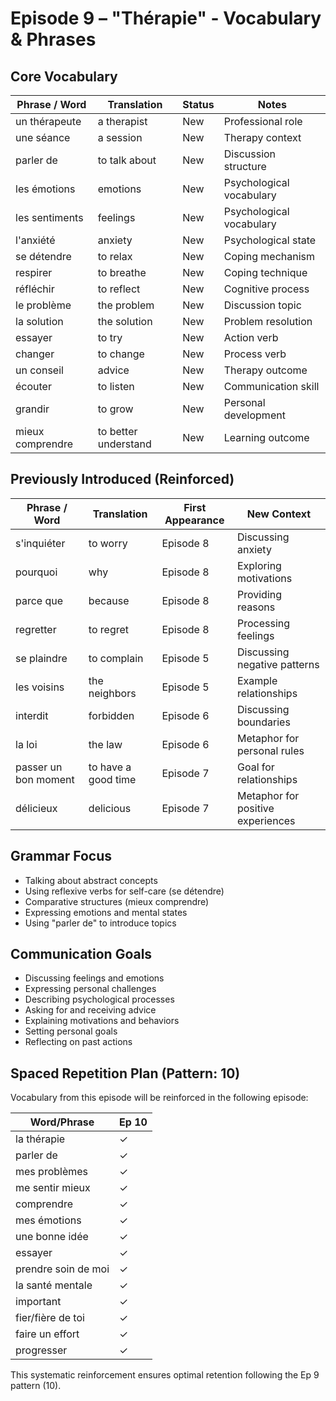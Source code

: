 # Episode 9 – "Thérapie" - Vocabulary & Phrases

## Core Vocabulary

| Phrase / Word | Translation              | Status     | Notes                                     |
|---------------|--------------------------|------------|-------------------------------------------|
| un thérapeute | a therapist              | New        | Professional role                         |
| une séance    | a session                | New        | Therapy context                           |
| parler de     | to talk about            | New        | Discussion structure                      |
| les émotions  | emotions                 | New        | Psychological vocabulary                  |
| les sentiments| feelings                 | New        | Psychological vocabulary                  |
| l'anxiété     | anxiety                  | New        | Psychological state                       |
| se détendre   | to relax                 | New        | Coping mechanism                          |
| respirer      | to breathe               | New        | Coping technique                          |
| réfléchir     | to reflect               | New        | Cognitive process                         |
| le problème   | the problem              | New        | Discussion topic                          |
| la solution   | the solution             | New        | Problem resolution                        |
| essayer       | to try                   | New        | Action verb                               |
| changer       | to change                | New        | Process verb                              |
| un conseil    | advice                   | New        | Therapy outcome                           |
| écouter       | to listen                | New        | Communication skill                       |
| grandir       | to grow                  | New        | Personal development                      |
| mieux comprendre | to better understand  | New        | Learning outcome                          |

## Previously Introduced (Reinforced)
| Phrase / Word | Translation              | First Appearance | New Context                          |
|---------------|--------------------------|------------------|--------------------------------------|
| s'inquiéter   | to worry                 | Episode 8        | Discussing anxiety                   |
| pourquoi      | why                      | Episode 8        | Exploring motivations                |
| parce que     | because                  | Episode 8        | Providing reasons                    |
| regretter     | to regret                | Episode 8        | Processing feelings                  |
| se plaindre   | to complain              | Episode 5        | Discussing negative patterns         |
| les voisins   | the neighbors            | Episode 5        | Example relationships                |
| interdit      | forbidden                | Episode 6        | Discussing boundaries                |
| la loi        | the law                  | Episode 6        | Metaphor for personal rules          |
| passer un bon moment | to have a good time | Episode 7     | Goal for relationships               |
| délicieux     | delicious                | Episode 7        | Metaphor for positive experiences    |

## Grammar Focus
- Talking about abstract concepts
- Using reflexive verbs for self-care (se détendre)
- Comparative structures (mieux comprendre)
- Expressing emotions and mental states
- Using "parler de" to introduce topics

## Communication Goals
- Discussing feelings and emotions
- Expressing personal challenges
- Describing psychological processes
- Asking for and receiving advice
- Explaining motivations and behaviors
- Setting personal goals
- Reflecting on past actions

## Spaced Repetition Plan (Pattern: 10)
Vocabulary from this episode will be reinforced in the following episode:

| Word/Phrase       | Ep 10 |
|-------------------|-------|
| la thérapie       |   ✓   |
| parler de         |   ✓   |
| mes problèmes     |   ✓   |
| me sentir mieux   |   ✓   |
| comprendre        |   ✓   |
| mes émotions      |   ✓   |
| une bonne idée    |   ✓   |
| essayer           |   ✓   |
| prendre soin de moi|   ✓   |
| la santé mentale  |   ✓   |
| important         |   ✓   |
| fier/fière de toi |   ✓   |
| faire un effort   |   ✓   |
| progresser        |   ✓   |

This systematic reinforcement ensures optimal retention following the Ep 9 pattern (10).

